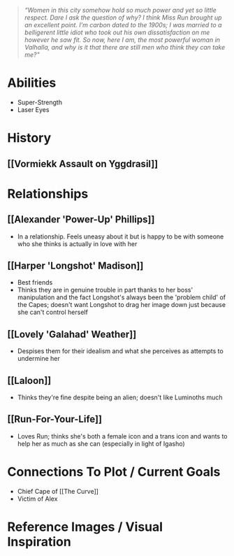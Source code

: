 > *“Women in this city somehow hold so much power and yet so little respect. Dare I ask the question of why? I think Miss Run brought up an excellent point. I’m carbon dated to the 1900s; I was married to a belligerent little idiot who took out his own dissatisfaction on me however he saw fit. So now, here I am, the most powerful woman in Valhalla, and why is it that there are still men who think they can take me?"*

# Abilities
* Super-Strength
* Laser Eyes
# History
## [[Vormiekk Assault on Yggdrasil]]

# Relationships
## [[Alexander 'Power-Up' Phillips]]
 * In a relationship. Feels uneasy about it but is happy to be with someone who she thinks is actually in love with her

## [[Harper 'Longshot' Madison]]
* Best friends
* Thinks they are in genuine trouble in part thanks to her boss' manipulation and the fact Longshot's always been the 'problem child' of the Capes; doesn't want Longshot to drag her image down just because she can't control herself

## [[Lovely 'Galahad' Weather]]
* Despises them for their idealism and what she perceives as attempts to undermine her

## [[Laloon]]
* Thinks they're fine despite being an alien; doesn't like Luminoths much
## [[Run-For-Your-Life]]
* Loves Run; thinks she's both a female icon and a trans icon and wants to help her as much as she can (especially in light of Igasho)

# Connections To Plot / Current Goals
* Chief Cape of [[The Curve]]
* Victim of Alex
# Reference Images / Visual Inspiration